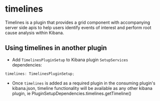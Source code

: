 # timelines
Timelines is a plugin that provides a grid component with accompanying server side apis to help users identify events of interest and perform root cause analysis within Kibana.


## Using timelines in another plugin
- Add `TimelinesPluginSetup` to Kibana plugin `SetupServices` dependencies:

```ts
timelines: TimelinesPluginSetup;
```
- Once `timelines` is added as a required plugin in the consuming plugin's kibana.json, timeline functionality will be available as any other kibana plugin, ie PluginSetupDependencies.timelines.getTimeline()
